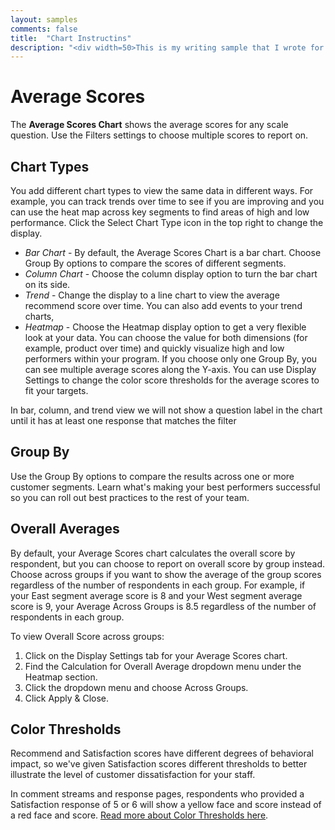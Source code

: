 ```yaml
---
layout: samples
comments: false
title:  "Chart Instructins"
description: "<div width=50>This is my writing sample that I wrote for my writing bonk <b>bonk</b></div>"
---
```


# Average Scores
The <b>Average Scores Chart</b> shows the average scores for any scale question. Use the Filters settings to choose multiple scores to report on.
## Chart Types
You add different chart types to view the same data in different ways. For example, you can track trends over time to see if you are improving and you can use the heat map across key segments to find areas of high and low performance. Click the Select Chart Type icon in the top right to change the display.

- <i>Bar Chart</i> - By default, the Average Scores Chart is a bar chart. Choose Group By options to compare the scores of different segments.
- <i>Column Chart</i>  - Choose the column display option to turn the bar chart on its side.
- <i>Trend</i>  - Change the display to a line chart to view the average recommend score over time. You can also add events to your trend charts,
- <i>Heatmap</i> - Choose the Heatmap display option to get a very flexible look at your data. You can choose the value for both dimensions (for example, product over time) and quickly visualize high and low performers within your program. If you choose only one Group By, you can see multiple average scores along the Y-axis. You can use Display Settings to change the color score thresholds for the average scores to fit your targets.

In bar, column, and trend view we will not show a question label in the chart until it has at least one response that matches the filter


## Group By
Use the Group By options to compare the results across one or more customer segments. Learn what's making your best performers successful so you can roll out best practices to the rest of your team.

## Overall Averages
By default, your Average Scores chart calculates the overall score by respondent, but you can choose to report on overall score by group instead. Choose across groups if you want to show the average of the group scores regardless of the number of respondents in each group. For example, if your East segment average score is 8 and your West segment average score is 9, your Average Across Groups is 8.5 regardless of the number of respondents in each group.

To view Overall Score across groups:
1. Click on the Display Settings tab for your Average Scores chart.
2. Find the Calculation for Overall Average dropdown menu under the Heatmap section.
3. Click the dropdown menu and choose Across Groups.
4. Click Apply & Close.

## Color Thresholds
Recommend and Satisfaction scores have different degrees of behavioral impact, so we've given Satisfaction scores different thresholds to better illustrate the level of customer dissatisfaction for your staff.

In comment streams and response pages, respondents who provided a Satisfaction response of 5 or 6 will show a yellow face and score instead of a red face and score.
[Read more about Color Thresholds here](#).
